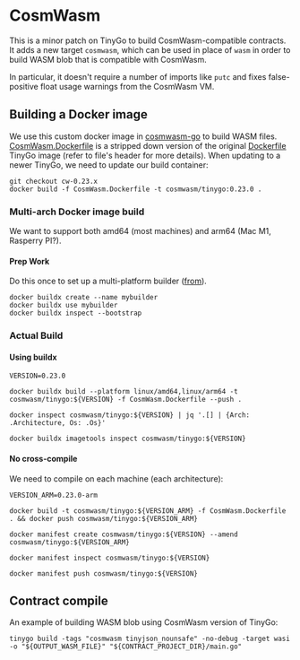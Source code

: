 # CosmWasm

This is a minor patch on TinyGo to build CosmWasm-compatible contracts.
It adds a new target `cosmwasm`, which can be used in place of `wasm` in order to build WASM blob that is compatible
with CosmWasm.

In particular, it doesn't require a number of imports like `putc` and fixes false-positive float usage warnings from the
CosmWasm VM.

## Building a Docker image

We use this custom docker image in [cosmwasm-go](https://github.com/CosmWasm/cosmwasm-go) to build WASM files.
[CosmWasm.Dockerfile](./CosmWasm.Dockerfile) is a stripped down version of the original [Dockerfile](./Dockerfile)
TinyGo image (refer to file's header for more details).
When updating to a newer TinyGo, we need to update our build container:

```shell
git checkout cw-0.23.x
docker build -f CosmWasm.Dockerfile -t cosmwasm/tinygo:0.23.0 .
```

### Multi-arch Docker image build

We want to support both amd64 (most machines) and arm64 (Mac M1, Rasperry PI?).

#### Prep Work

Do this once to set up a multi-platform builder ([from](https://www.docker.com/blog/multi-arch-images/)).

```shell
docker buildx create --name mybuilder
docker buildx use mybuilder
docker buildx inspect --bootstrap
```

### Actual Build

#### Using buildx

```shell
VERSION=0.23.0

docker buildx build --platform linux/amd64,linux/arm64 -t cosmwasm/tinygo:${VERSION} -f CosmWasm.Dockerfile --push .

docker inspect cosmwasm/tinygo:${VERSION} | jq '.[] | {Arch: .Architecture, Os: .Os}'

docker buildx imagetools inspect cosmwasm/tinygo:${VERSION}
```

#### No cross-compile

We need to compile on each machine (each architecture):

```shell
VERSION_ARM=0.23.0-arm

docker build -t cosmwasm/tinygo:${VERSION_ARM} -f CosmWasm.Dockerfile . && docker push cosmwasm/tinygo:${VERSION_ARM}

docker manifest create cosmwasm/tinygo:${VERSION} --amend cosmwasm/tinygo:${VERSION_ARM}

docker manifest inspect cosmwasm/tinygo:${VERSION}

docker manifest push cosmwasm/tinygo:${VERSION}
```

## Contract compile

An example of building WASM blob using CosmWasm version of TinyGo:

```shell
tinygo build -tags "cosmwasm tinyjson_nounsafe" -no-debug -target wasi -o "${OUTPUT_WASM_FILE}" "${CONTRACT_PROJECT_DIR}/main.go"
```
